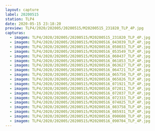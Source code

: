 ```yaml
---
layout: capture
label: 20200515
station: TLP4
date: 2020-05-15 23:18:20
preview: TLP4/2020/202005/20200515/M20200515_231820_TLP_4P.jpg
capturas:
  - imagem: TLP4/2020/202005/20200515/M20200515_231820_TLP_4P.jpg
  - imagem: TLP4/2020/202005/20200515/M20200516_043039_TLP_4P.jpg
  - imagem: TLP4/2020/202005/20200515/M20200516_050033_TLP_4P.jpg
  - imagem: TLP4/2020/202005/20200515/M20200516_053549_TLP_4P.jpg
  - imagem: TLP4/2020/202005/20200515/M20200516_060437_TLP_4P.jpg
  - imagem: TLP4/2020/202005/20200515/M20200516_061853_TLP_4P.jpg
  - imagem: TLP4/2020/202005/20200515/M20200516_063627_TLP_4P.jpg
  - imagem: TLP4/2020/202005/20200515/M20200516_064721_TLP_4P.jpg
  - imagem: TLP4/2020/202005/20200515/M20200516_065750_TLP_4P.jpg
  - imagem: TLP4/2020/202005/20200515/M20200516_065826_TLP_4P.jpg
  - imagem: TLP4/2020/202005/20200515/M20200516_071921_TLP_4P.jpg
  - imagem: TLP4/2020/202005/20200515/M20200516_072011_TLP_4P.jpg
  - imagem: TLP4/2020/202005/20200515/M20200516_072037_TLP_4P.jpg
  - imagem: TLP4/2020/202005/20200515/M20200516_072333_TLP_4P.jpg
  - imagem: TLP4/2020/202005/20200515/M20200516_074825_TLP_4P.jpg
  - imagem: TLP4/2020/202005/20200515/M20200516_083758_TLP_4P.jpg
  - imagem: TLP4/2020/202005/20200515/M20200516_085931_TLP_4P.jpg
  - imagem: TLP4/2020/202005/20200515/M20200516_090608_TLP_4P.jpg
  - imagem: TLP4/2020/202005/20200515/M20200516_090704_TLP_4P.jpg
---
```

